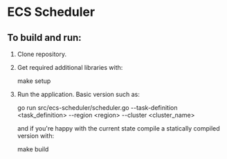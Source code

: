 # ECS Scheduler

## To build and run:
1. Clone repository.
1. Get required additional libraries with:

	make setup

1. Run the application. Basic version such as:

	go run src/ecs-scheduler/scheduler.go --task-definition \<task_definition\> --region \<region\> --cluster \<cluster_name\>

   and if you're happy with the current state compile a statically compiled version with:

	make build
